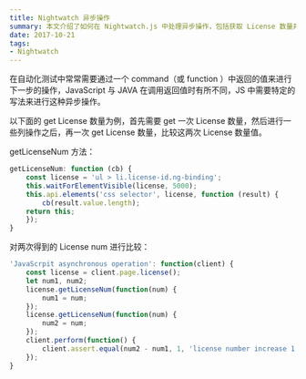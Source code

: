 ```yaml
---
title: Nightwatch 异步操作
summary: 本文介绍了如何在 Nightwatch.js 中处理异步操作，包括获取 License 数量并进行比较的示例代码。
date: 2017-10-21
tags:
- Nightwatch
---
```


在自动化测试中常常需要通过一个 command（或 function ）中返回的值来进行下一步的操作，JavaScript 与 JAVA 在调用返回值时有所不同，JS 中需要特定的写法来进行这种异步操作。

以下面的 get License 数量为例，首先需要 get 一次 License 数量，然后进行一些列操作之后，再一次 get License 数量，比较这两次 License 数量值。


getLicenseNum 方法：

```javascript
getLicenseNum: function (cb) {
    const license = 'ul > li.license-id.ng-binding';
    this.waitForElementVisible(license, 5000);
    this.api.elements('css selector', license, function (result) {
        cb(result.value.length);
    return this;
    });
}
```

对两次得到的 License num 进行比较：

```javascript
'JavaScrpit asynchronous operation': function(client) {
    const license = client.page.license();
    let num1, num2;
    license.getLicenseNum(function(num) {
        num1 = num;
    });
    license.getLicenseNum(function(num) {
        num2 = num;
    });
    client.perform(function() {
        client.assert.equal(num2 - num1, 1, 'license number increase 1');
    });
}
```
